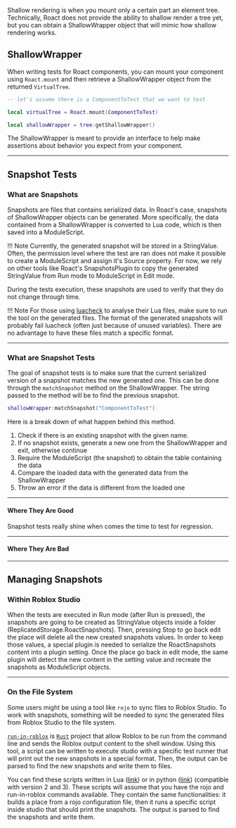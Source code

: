 Shallow rendering is when you mount only a certain part an element tree. Technically, Roact does not provide the ability to shallow render a tree yet, but you can obtain a ShallowWrapper object that will mimic how shallow rendering works.

## ShallowWrapper

When writing tests for Roact components, you can mount your component using `Roact.mount` and then retrieve a ShallowWrapper object from the returned `VirtualTree`.

```lua
-- let's assume there is a ComponentToTest that we want to test

local virtualTree = Roact.mount(ComponentToTest)

local shallowWrapper = tree:getShallowWrapper()
```

The ShallowWrapper is meant to provide an interface to help make assertions about behavior you expect from your component.

---

## Snapshot Tests

### What are Snapshots

Snapshots are files that contains serialized data. In Roact's case, snapshots of ShallowWrapper objects can be generated. More specifically, the data contained from a ShallowWrapper is converted to Lua code, which is then saved into a ModuleScript.

!!! Note
	Currently, the generated snapshot will be stored in a StringValue. Often, the permission level where the test are ran does not make it possible to create a ModuleScript and assign it's Source property. For now, we rely on other tools like Roact's SnapshotsPlugin to copy the generated StringValue from Run mode to ModuleScript in Edit mode.

During the tests execution, these snapshots are used to verify that they do not change through time.

!!! Note
	For those using [luacheck](https://github.com/mpeterv/luacheck/) to analyse their Lua files, make sure to run the tool on the generated files. The format of the generated snapshots will probably fail luacheck (often just because of unused variables). There are no advantage to have these files match a specific format.

---

### What are Snapshot Tests

The goal of snapshot tests is to make sure that the current serialized version of a snapshot matches the new generated one. This can be done through the `matchSnapshot` method on the ShallowWrapper. The string passed to the method will be to find the previous snapshot.

```lua
shallowWrapper:matchSnapshot("ComponentToTest")
```

Here is a break down of what happen behind this method.

1. Check if there is an existing snapshot with the given name.
2. If no snapshot exists, generate a new one from the ShallowWrapper and exit, otherwise continue
3. Require the ModuleScript (the snapshot) to obtain the table containing the data
4. Compare the loaded data with the generated data from the ShallowWrapper
5. Throw an error if the data is different from the loaded one

---

#### Where They Are Good

Snapshot tests really shine when comes the time to test for regression.

---

#### Where They Are Bad

---

## Managing Snapshots

### Within Roblox Studio

When the tests are executed in Run mode (after Run is pressed), the snapshots are going to be created as StringValue objects inside a folder (ReplicatedStorage.RoactSnapshots). Then, pressing Stop to go back edit the place will delete all the new created snapshots values. In order to keep those values, a special plugin is needed to serialize the RoactSnapshots content into a plugin setting. Once the place go back in edit mode, the same plugin will detect the new content in the setting value and recreate the snapshots as ModuleScript objects.

---

### On the File System

Some users might be using a tool like `rojo` to sync files to Roblox Studio. To work with snapshots, something will be needed to sync the generated files from Roblox Studio to the file system.

[`run-in-roblox`](https://github.com/LPGhatguy/run-in-roblox/) is [`Rust`](https://www.rust-lang.org/) project that allow Roblox to be run from the command line and sends the Roblox output content to the shell window. Using this tool, a script can be written to execute studio with a specific test runner that will print out the new snapshots in a special format. Then, the output can be parsed to find the new snapshots and write them to files.

You can find these scripts written in Lua ([link](../scripts/sync-snapshots-with-lua.md)) or in python ([link](../scripts/sync-snapshots-with-python.md)) (compatible with version 2 and 3). These scripts will assume that you have the rojo and run-in-roblox commands available. They contain the same functionalities: it builds a place from a rojo configuration file, then it runs a specific script inside studio that should print the snapshots. The output is parsed to find the snapshots and write them.
